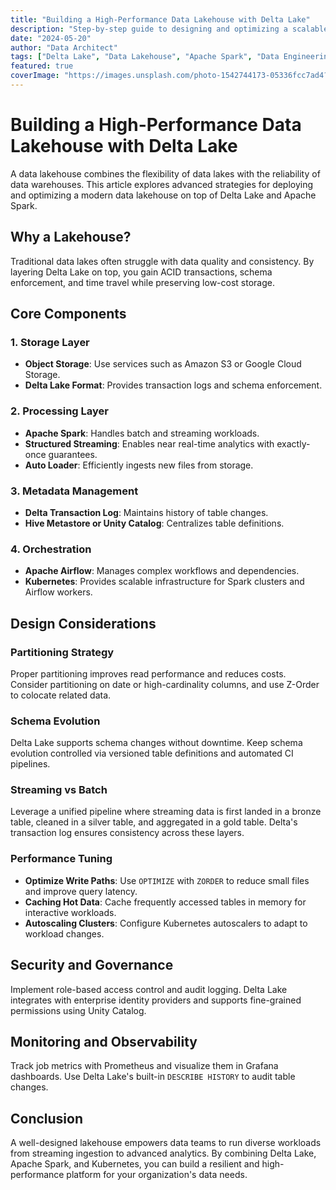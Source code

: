```yaml
---
title: "Building a High-Performance Data Lakehouse with Delta Lake"
description: "Step-by-step guide to designing and optimizing a scalable Data Lakehouse architecture using Delta Lake, Apache Spark, and Kubernetes."
date: "2024-05-20"
author: "Data Architect"
tags: ["Delta Lake", "Data Lakehouse", "Apache Spark", "Data Engineering"]
featured: true
coverImage: "https://images.unsplash.com/photo-1542744173-05336fcc7ad4?auto=format&fit=crop&w=1567&q=80"
---
```


# Building a High-Performance Data Lakehouse with Delta Lake

A data lakehouse combines the flexibility of data lakes with the reliability of data warehouses. This article explores advanced strategies for deploying and optimizing a modern data lakehouse on top of Delta Lake and Apache Spark.

## Why a Lakehouse?

Traditional data lakes often struggle with data quality and consistency. By layering Delta Lake on top, you gain ACID transactions, schema enforcement, and time travel while preserving low-cost storage.

## Core Components

### 1. Storage Layer
- **Object Storage**: Use services such as Amazon S3 or Google Cloud Storage.
- **Delta Lake Format**: Provides transaction logs and schema enforcement.

### 2. Processing Layer
- **Apache Spark**: Handles batch and streaming workloads.
- **Structured Streaming**: Enables near real-time analytics with exactly-once guarantees.
- **Auto Loader**: Efficiently ingests new files from storage.

### 3. Metadata Management
- **Delta Transaction Log**: Maintains history of table changes.
- **Hive Metastore or Unity Catalog**: Centralizes table definitions.

### 4. Orchestration
- **Apache Airflow**: Manages complex workflows and dependencies.
- **Kubernetes**: Provides scalable infrastructure for Spark clusters and Airflow workers.

## Design Considerations

### Partitioning Strategy
Proper partitioning improves read performance and reduces costs. Consider partitioning on date or high-cardinality columns, and use Z-Order to colocate related data.

### Schema Evolution
Delta Lake supports schema changes without downtime. Keep schema evolution controlled via versioned table definitions and automated CI pipelines.

### Streaming vs Batch
Leverage a unified pipeline where streaming data is first landed in a bronze table, cleaned in a silver table, and aggregated in a gold table. Delta's transaction log ensures consistency across these layers.

### Performance Tuning
- **Optimize Write Paths**: Use `OPTIMIZE` with `ZORDER` to reduce small files and improve query latency.
- **Caching Hot Data**: Cache frequently accessed tables in memory for interactive workloads.
- **Autoscaling Clusters**: Configure Kubernetes autoscalers to adapt to workload changes.

## Security and Governance

Implement role-based access control and audit logging. Delta Lake integrates with enterprise identity providers and supports fine-grained permissions using Unity Catalog.

## Monitoring and Observability

Track job metrics with Prometheus and visualize them in Grafana dashboards. Use Delta Lake's built-in `DESCRIBE HISTORY` to audit table changes.

## Conclusion

A well-designed lakehouse empowers data teams to run diverse workloads from streaming ingestion to advanced analytics. By combining Delta Lake, Apache Spark, and Kubernetes, you can build a resilient and high-performance platform for your organization's data needs.

